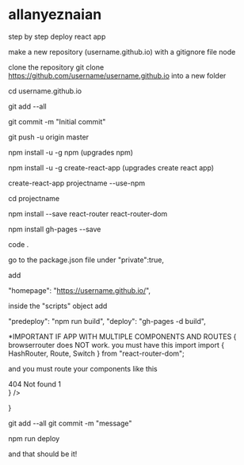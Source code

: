 # allanyeznaian

step by step deploy react app

make a new repository (username.github.io) with a gitignore file node

clone the repository git clone https://github.com/username/username.github.io
into a new folder

cd username.github.io

git add --all

git commit -m "Initial commit"

git push -u origin master

npm install -u -g npm   (upgrades npm)

npm install -u -g create-react-app   (upgrades create react app)

create-react-app projectname --use-npm

cd projectname

npm install --save react-router react-router-dom

npm install gh-pages --save

code .

go to the package.json file
under "private":true,

add

"homepage": "https://username.github.io/",

inside the "scripts" object add

"predeploy": "npm run build",
"deploy": "gh-pages -d build",

*IMPORTANT IF APP WITH MULTIPLE COMPONENTS AND ROUTES
{
browserrouter does NOT work.
you must have this import
import { HashRouter, Route, Switch } from "react-router-dom";

and you must route your components like this

<HashRouter basename="https://username.github.io/">
        <Switch>
          <Route exact path="/" component={Component1} />
          <Route exact path="/example" component={Component2} />
          <Route exact path="/example2" component={Component3} />
          <Route component={() => <div>404 Not found 1</div>} />
        </Switch>
</HashRouter>

}

git add --all
git commit -m "message"

npm run deploy

and that should be it!
